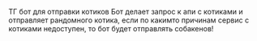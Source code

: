 ТГ бот для отправки котиков
Бот делает запрос к апи с котиками 
и отправляет рандомного котика,
если по какимто причинам сервис с котиками 
недоступен, то бот будет отправлять собакенов!